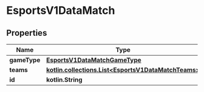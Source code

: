 
# EsportsV1DataMatch

## Properties
| Name | Type | Description | Notes |
| ------------ | ------------- | ------------- | ------------- |
| **gameType** | [**EsportsV1DataMatchGameType**](EsportsV1DataMatchGameType.md) |  |  |
| **teams** | [**kotlin.collections.List&lt;EsportsV1DataMatchTeams&gt;**](EsportsV1DataMatchTeams.md) |  |  |
| **id** | **kotlin.String** |  |  [optional] |



